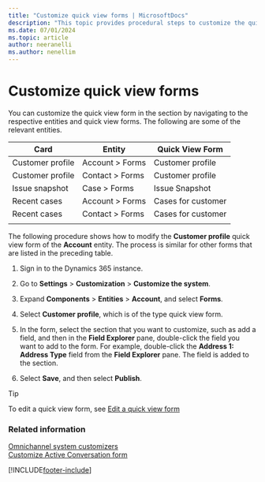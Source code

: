 ```yaml
---
title: "Customize quick view forms | MicrosoftDocs"
description: "This topic provides procedural steps to customize the quick view forms present in the Active Conversation page in Omnichannel for Customer Service."
ms.date: 07/01/2024
ms.topic: article
author: neeranelli
ms.author: nenellim
---
```

# Customize quick view forms

You can customize the quick view form in the section by navigating to the respective entities and quick view forms. The following are some of the relevant entities.

| Card         | Entity      | Quick View Form |
|------------------|-----------------|---------------------|
| Customer profile | Account > Forms | Customer profile    |
| Customer profile | Contact > Forms | Customer profile    |
| Issue snapshot   | Case > Forms    | Issue Snapshot      |
| Recent cases     | Account > Forms | Cases for customer |
| Recent cases     | Contact > Forms | Cases for customer |
||||

The following procedure shows how to modify the **Customer profile** quick view form of the **Account** entity. The process is similar for other forms that are listed in the preceding table.

1.  Sign in to the Dynamics 365 instance.

2.  Go to **Settings** > **Customization** > **Customize the system**.

3.  Expand **Components** > **Entities** > **Account**, and select **Forms**.

4.  Select **Customer profile**, which is of the type quick view form.

5.  In the form, select the section that you want to customize, such as add a field, and then in the **Field Explorer** pane, double-click the field you want to add to the form. For example, double-click the **Address 1: Address Type** field from the **Field Explorer** pane. The field is added to the section.

6.  Select **Save**, and then select **Publish**.

> [!TIP]
> To edit a quick view form, see [Edit a quick view form](/dynamics365/customer-engagement/customize/create-edit-quick-view-forms#edit-a-quick-view-form)  


### Related information

[Omnichannel system customizers](omnichannel-customizer.md)  
[Customize Active Conversation form](customize-customer-summary.md)   


[!INCLUDE[footer-include](../../includes/footer-banner.md)]
